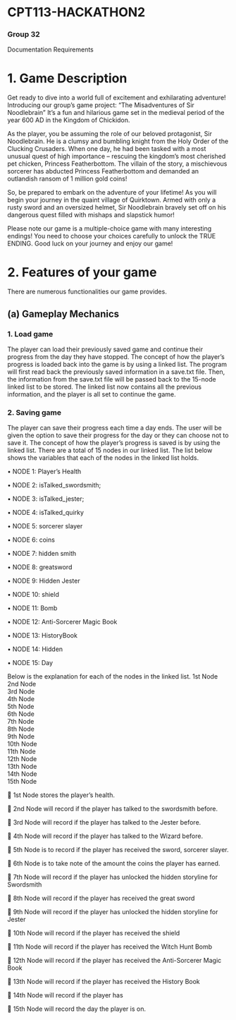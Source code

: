 # CPT113-HACKATHON2
### Group 32

Documentation Requirements
# 1.	Game Description 

Get ready to dive into a world full of excitement and exhilarating adventure! Introducing our group’s game project: “The Misadventures of Sir Noodlebrain” It’s a fun and hilarious game set in the medieval period of the year 600 AD in the Kingdom of Chickidon. 

As the player, you be assuming the role of our beloved protagonist, Sir Noodlebrain. He is a clumsy and bumbling knight from the Holy Order of the Clucking Crusaders. When one day, he had been tasked with a most unusual quest of high importance – rescuing the kingdom’s most cherished pet chicken, Princess Featherbottom. The villain of the story, a mischievous sorcerer has abducted Princess Featherbottom and demanded an outlandish ransom of 1 million gold coins! 

So, be prepared to embark on the adventure of your lifetime! As you will begin your journey in the quaint village of Quirktown. Armed with only a rusty sword and an oversized helmet, Sir Noodlebrain bravely set off on his dangerous quest filled with mishaps and slapstick humor! 

Please note our game is a multiple-choice game with many interesting endings! You need to choose your choices carefully to unlock the TRUE ENDING. Good luck on your journey and enjoy our game!


# 2.	Features of your game
There are numerous functionalities our game provides.

## (a)	Gameplay Mechanics
 ### 1.	Load game
   
The player can load their previously saved game and continue their progress from the day they have stopped. The concept of how the player’s progress is loaded back into the game is by using a linked list. The program will first read back the previously saved information in a save.txt file. Then, the information from the save.txt file will be passed back to the 15-node linked list to be stored. The linked list now contains all the previous information, and the player is all set to continue the game.

 ### 2.	Saving game
   
The player can save their progress each time a day ends. The user will be given the option to save their progress for the day or they can choose not to save it. The concept of how the player’s progress is saved is by using the linked list. There are a total of 15 nodes in our linked list. The list below shows the variables that each of the nodes in the linked list holds.

•	NODE 1: Player’s Health

•	NODE 2: isTalked_swordsmith;

•	NODE 3: isTalked_jester;

•	NODE 4: isTalked_quirky

•	NODE 5: sorcerer slayer

•	NODE 6: coins

•	NODE 7: hidden smith

•	NODE 8: greatsword

•	NODE 9: Hidden Jester

•	NODE 10: shield

•	NODE 11: Bomb

•	NODE 12: Anti-Sorcerer Magic Book

•	NODE 13: HistoryBook

•	NODE 14: Hidden

•	NODE 15: Day


Below is the explanation for each of the nodes in the linked list.
1st Node	
2nd Node	
3rd Node	
4th Node	
5th Node	
6th Node	
7th Node	
8th Node	
9th Node	
10th Node	
11th Node	
12th Node	
13th Node	
14th Node	
15th Node	



	1st Node stores the player’s health.

	2nd Node will record if the player has talked to the swordsmith before.

	3rd Node will record if the player has talked to the Jester before.

	4th Node will record if the player has talked to the Wizard before.

	5th Node is to record if the player has received the sword, sorcerer slayer.

	6th Node is to take note of the amount the coins the player has earned.

	7th Node will record if the player has unlocked the hidden storyline for Swordsmith

	8th Node will record if the player has received the great sword

	9th Node will record if the player has unlocked the hidden storyline for Jester

	10th Node will record if the player has received the shield

	11th Node will record if the player has received the Witch Hunt Bomb

	12th Node will record if the player has received the Anti-Sorcerer Magic Book

	13th Node will record if the player has received the History Book

	14th Node will record if the player has 

	15th Node will record the day the player is on.


